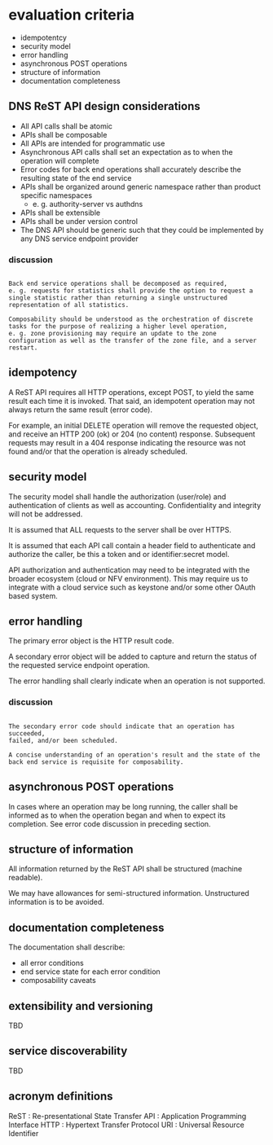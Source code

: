 # evaluation criteria

- idempotentcy
- security model
- error handling
- asynchronous POST operations
- structure of information
- documentation completeness

## DNS ReST API design considerations

- All API calls shall be atomic
- APIs shall be composable
- All APIs are intended for programmatic use
- Asynchronous API calls shall set an expectation as to when the operation will complete
- Error codes for back end operations shall accurately describe the
  resulting state of the end service
- APIs shall be organized around generic namespace rather than product specific
  namespaces
  - e. g. authority-server vs authdns
- APIs shall be extensible
- APIs shall be under version control
- The DNS API should be generic such that they could be implemented by any DNS service
  endpoint provider

### discussion

```

Back end service operations shall be decomposed as required,
e. g. requests for statistics shall provide the option to request a
single statistic rather than returning a single unstructured
representation of all statistics.

Composability should be understood as the orchestration of discrete
tasks for the purpose of realizing a higher level operation,
e. g. zone provisioning may require an update to the zone
configuration as well as the transfer of the zone file, and a server
restart.

```
## idempotency

A ReST API requires all HTTP operations, except POST, to yield the
same result each time it is invoked. That said, an idempotent
operation may not always return the same result (error code).

For example, an initial DELETE operation will remove the requested
object, and receive an HTTP 200 (ok) or 204 (no content)
response. Subsequent requests may result in a 404 response indicating
the resource was not found and/or that the operation is already
scheduled.

## security model

The security model shall handle the authorization (user/role) and
authentication of clients as well as accounting.  Confidentiality and
integrity will not be addressed.

It is assumed that ALL requests to the server shall be over HTTPS.

It is assumed that each API call contain a header field to
authenticate and authorize the caller, be this a token and or
identifier:secret model.

API authorization and authentication may need to be integrated with
the broader ecosystem (cloud or NFV environment). This may require us
to integrate with a cloud service such as keystone and/or some other
OAuth based system.

## error handling

The primary error object is the HTTP result code.

A secondary error object will be added to capture and return the
status of the requested service endpoint operation.

The error handling shall clearly indicate when an operation is not
supported. 

### discussion

```

The secondary error code should indicate that an operation has succeeded,
failed, and/or been scheduled.

A concise understanding of an operation's result and the state of the
back end service is requisite for composability.

```

## asynchronous POST operations

In cases where an operation may be long running, the caller shall be
informed as to when the operation began and when to expect its
completion. See error code discussion in preceding section.

## structure of information

All information returned by the ReST API shall be structured (machine
readable).

We may have allowances for semi-structured information. Unstructured
information is to be avoided.

## documentation completeness

The documentation shall describe:

- all error conditions
- end service state for each error condition
- composability caveats

## extensibility and versioning

TBD

## service discoverability

TBD

## acronym definitions

ReST : Re-presentational State Transfer
API    : Application Programming Interface
HTTP : Hypertext Transfer Protocol
URI   : Universal Resource Identifier